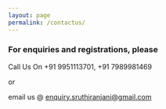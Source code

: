 ```yaml
---
layout: page
permalink: /contactus/
---
```



### For enquiries and registrations, please 

Call Us On +91 9951113701, +91 7989981469

or 

email us @ [enquiry.sruthiranjani@gmail.com](mailto:enquiry.sruthiranjani@gmail.com)

